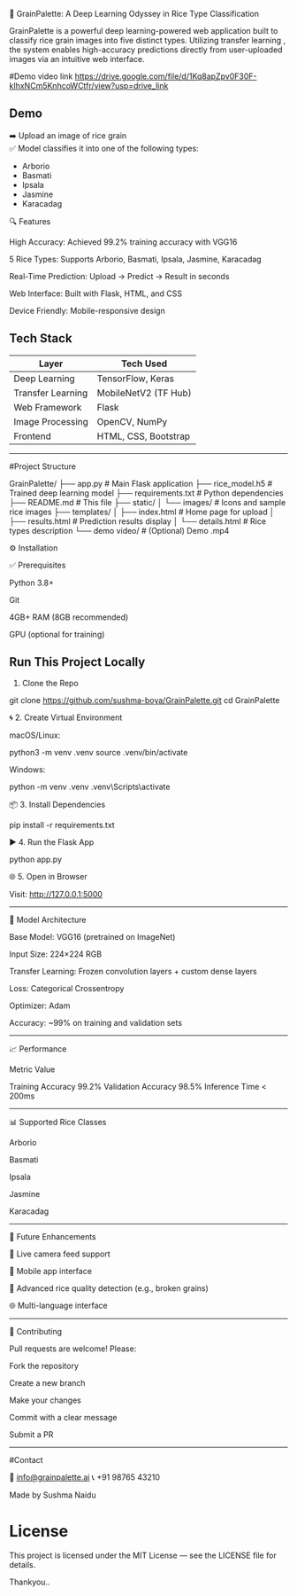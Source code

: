🌾 GrainPalette: A Deep Learning Odyssey in Rice Type Classification

GrainPalette is a powerful deep learning-powered web application built to classify rice grain images into five distinct types. Utilizing transfer learning , the system enables high-accuracy predictions directly from user-uploaded images via an intuitive web interface.

#Demo video link
https://drive.google.com/file/d/1Kq8apZpv0F30F-kIhxNCm5KnhcoWCtfr/view?usp=drive_link
## Demo

➡️ Upload an image of rice grain  
✅ Model classifies it into one of the following types:

- Arborio
- Basmati
- Ipsala
- Jasmine
- Karacadag



🔍 Features

High Accuracy: Achieved 99.2% training accuracy with VGG16

5 Rice Types: Supports Arborio, Basmati, Ipsala, Jasmine, Karacadag

Real-Time Prediction: Upload → Predict → Result in seconds

Web Interface: Built with Flask, HTML, and CSS

Device Friendly: Mobile-responsive design


## Tech Stack

| Layer             | Tech Used              |
|------------------|------------------------|
| Deep Learning    | TensorFlow, Keras      |
| Transfer Learning| MobileNetV2 (TF Hub)   |
| Web Framework    | Flask                  |
| Image Processing | OpenCV, NumPy          |
| Frontend         | HTML, CSS, Bootstrap   |

---

#Project Structure


GrainPalette/
├── app.py                     # Main Flask application
├── rice_model.h5       # Trained deep learning model
├── requirements.txt          # Python dependencies
├── README.md                 # This file
├── static/
│   └── images/               # Icons and sample rice images
├── templates/
│   ├── index.html            # Home page for upload
│   ├── results.html          # Prediction results display
│   └── details.html          # Rice types description
└── demo video/               # (Optional) Demo .mp4



⚙ Installation

✅ Prerequisites

Python 3.8+

Git

4GB+ RAM (8GB recommended)

GPU (optional for training)


##  Run This Project Locally

1. Clone the Repo

git clone https://github.com/sushma-boya/GrainPalette.git
cd GrainPalette

🌀 2. Create Virtual Environment

macOS/Linux:

python3 -m venv .venv
source .venv/bin/activate

Windows:

python -m venv .venv
.venv\Scripts\activate

📦 3. Install Dependencies

pip install -r requirements.txt

▶ 4. Run the Flask App

  python app.py

🌐 5. Open in Browser

Visit: http://127.0.0.1:5000


---

🧠 Model Architecture

Base Model: VGG16 (pretrained on ImageNet)

Input Size: 224×224 RGB

Transfer Learning: Frozen convolution layers + custom dense layers

Loss: Categorical Crossentropy

Optimizer: Adam

Accuracy: ~99% on training and validation sets

---

📈 Performance

Metric	Value

Training Accuracy	99.2%
Validation Accuracy	98.5%
Inference Time	< 200ms

---

📊 Supported Rice Classes

Arborio

Basmati

Ipsala

Jasmine

Karacadag

---

🚀 Future Enhancements

🎥 Live camera feed support

📱 Mobile app interface

🧠 Advanced rice quality detection (e.g., broken grains)

🌐 Multi-language interface

---

🤝 Contributing

Pull requests are welcome! Please:

Fork the repository

Create a new branch

Make your changes

Commit with a clear message

Submit a PR

---

#Contact

📧 info@grainpalette.ai
📞 +91 98765 43210

Made by Sushma Naidu

# License
This project is licensed under the MIT License — see the LICENSE file for details.

Thankyou..
